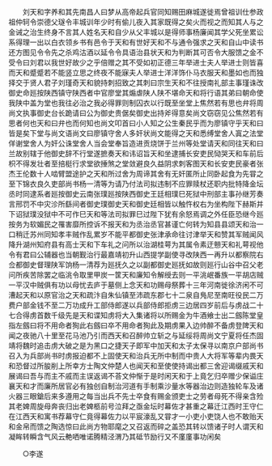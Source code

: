 <!-- { "loadSidebar": true } -->
　　刘天和字养和其先南昌人曰梦从高帝起兵官同知赐田麻城遂徙焉曾祖训仕参政祖仲轲令崇德父璲令丰城训年少时有偷儿夜入其家既得之矣火而视之而知其人与之金诫之治生终身不言其人姓名天和自少从父丰城以是得师事杨廉闻其学父死坐累讼系得理一出以白衣领乡书有邑令于天和有世好天和不与通令强求之天和自山中读书还方图见令令先之杀鸡沽酒以延令令具语治县状天和为判断其可否令大服馈之金不受令曰刘君以我世好故少之乎倍赠之其不受如初正德三年举进士夫人举进士则皆喜而天和蹙蹙若不能竖立思之终夜不能寐夫人举进士洋洋饰仆马衣服天和墨如也而独择交于贤人君子刘瑾奇天和貌持刺招致之其刺曰宗生天和不往授南礼部主事瑾诛改御史命廵按陕西镇守陕西者中官廖堂其煽虐陕人陕不堪命天和将行语其弟曰朝命使我陕中盖为堂也我往必治之我必得罪则制囚衣以行既至坐堂上焦然若有思也弁将周尚文执事御史台长跪请曰公为御史贵倨矣御史出持斧得意矣尚文窃窃见公焦然若有思者何也天和曰弁也而何知也尚文叩首曰小人知之公生秦民乎而为廖镇守乎天和曰皆是矣下堂与尚文语尚文曰廖镇守舍人多奸状尚文能得之天和悉缚堂舍人寘之法堂佯谢堂舍人为奸公诛堂舍人当会堂奉旨造进贡烧饼于兰州等处堂请天和同往天和曰兰故别辖于他御史辞不行堂遂摭奏天和讳诏旨天和坐逮捕长安吏民恸哭天和车前后枳不得发壮者至掊梃行求堂欲捶煞之堂敛避良久益阴求刺客图天和长安吏民豪者张杰王伦数十人啮臂盟途护之天和所过舍为周谛其舍有无奸匿所止同卧起食为先甞之至下锦衣良久吏部尚书杨一清等为请乃付法司拟违制不应罪赎杖还职内批特降金坛丞时同逮系者廵按御史云南张璞廵按陕西御史王廷相璞巳死狱中刑部主事孙继芳奏言邢罚不中灾沴所繇间者御史璞御史天和御史廷相皆以触忤权右为坐构陛下赫斯并下诏狱璞没狱中不可作巳天和等法司拟罪巳过陛下犹有余怒焉调之外任臣恐继今廵按务为软媚民之罹害靡所控诉不报天和为丞治丞官甚谨亡何转为知县县颂天和治一口稍迁苏州同知孝丰贼作乱累岁不能平都御史张津承命往讨津举天和赞其军贼闻风降升湖州知府县有高士天和下车礼之问所以治湖桂萼为其属令素迂戅天和礼萼视他令有君曰公辅器也当朝觐治行最嘉靖初升山西提学副使寻改陕西一再升以都察院右佥都御史督理陕军饷杨一清荐为廵抚久之以副都御史廵抚如故则廵行山谷中召父老问所疾苦除罢之临洮令取里甲炭一筐天和廉知令解绶去则一平洮岷番族一平胡店贼一平汉中贼俱有功以母忧去庐于墓侧上念天和功赐母祭葬十三年河南徙徐济闲不可漕起天和以原官治之天和疏汴自朱仙镇至沛疏东郡七十二泉自鳬尼至南旺役民二万费户部金钱不至二万功成升工部侍郎遂以兵部侍郎拒虏三边居四岁前后与虏战二十七合得虏首数千级先是天和谍知虏将大入集诸将以所赐金为牛酒飨士出二劔陈堂皇指左劔曰将不用命者狥此右劔曰卒不用命者狥此及期虏果入边帅醉不备虏登陴天和闻之夜驰八十里至花马池乃引而西天和召醉帅立斩之与延绥将周尚文宁夏将任杰固靖将魏时追击虏大破之是为黑口之捷天子即军中加天和太子太保寻以南京户部尚书召入为兵部尚书时虏报迫都不上固使天和治兵无所中制而中贵人大将军等辈内畏天和恐督过所朘削上所幸方士陶文仲楚人也闻天和至使使持谒出都三舍迎谒缀戚天和展谒曰吾与而主不戚而主误返谒不荅文仲惭于是时闲天和于上竟乞归卒赠少保谥庄襄天和才而廉所居官必有独创自制治河道有手制乘沙量水等器治边则造独轮车及诸火器三眼鎗后来多遵用之每当出兵不先士卒食有赐金颁吏士之劳者母死不得亲含殓其老婢周旋母奔丧归出老婢柩前号泣拜之亟金坛时幕佐才甚重之幕迁江西时王守仁在江西天和寓书荐幕守仁竟得幕佐力以平宸濠乱又甞才一小吏小吏饶人也不敢贻天和金帛而馈之陶选惊曰此尚方物耶麾之又召返而碎之盖恐其转以馈诸子时人谓天和凝眸转瞬含气风云艴哂唯诺腾精泾渭乃其砥节励行又不廑廑事功闲矣 

　　○李遂 

